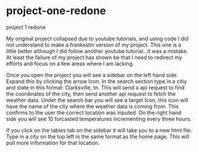 # project-one-redone
project 1 redone

My original project collapsed due to youtube tutorials, and using code I did not understand to make a frankestin version of my project. This one is a little better although I did follow another youtube tutorial...it was a mistake. At least the failure of my project has shown be that I need to redirect my efforts and focus on a few areas where I am lacking.

Once you open the project you will see a sidebar on the left hand side. Expand this by clicking the arrow Icon. In the search section type in a citiy and state in this format: Clarksville, tn. This will send a api request to find the coordinates of the city, then send another api request to fetch the weather data. Under the search bar you will see a target Icon, this icon will have the name of the city where the weather data is coming from. This confirms to the user the correct location was inputed. On the right hand side you will see 10 forcasted temperatures incrementing every three hours. 

If you click on the tables tab on the sidebar it will take you to a new html file. Type in a city on the top left in the same format as the home page. This will pull more information for that location. 
